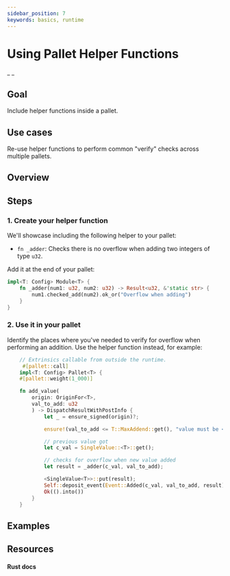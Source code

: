 ```yaml
---
sidebar_position: 7
keywords: basics, runtime
---
```


# Using Pallet Helper Functions

_ _

## Goal

Include helper functions inside a pallet.

## Use cases

Re-use helper functions to perform common "verify" checks across multiple pallets.

## Overview

## Steps

### 1. Create your helper function

We'll showcase including the following helper to your pallet:
- `fn _adder`: Checks there is no overflow when adding two integers of type `u32`.

Add it at the end of your pallet:

```rust
impl<T: Config> Module<T> {
    fn _adder(num1: u32, num2: u32) -> Result<u32, &'static str> {
        num1.checked_add(num2).ok_or("Overflow when adding")
    }
} 
```

### 2. Use it in your pallet

Identify the places where you've needed to verify for overflow when performing an addition.
Use the helper function instead, for example:

```rust
    // Extrinsics callable from outside the runtime.
	 #[pallet::call]
    impl<T: Config> Pallet<T> {
    #[pallet::weight(1_000)]

    fn add_value(
        origin: OriginFor<T>,
        val_to_add: u32
        ) -> DispatchResultWithPostInfo {
            let _ = ensure_signed(origin)?;

            ensure!(val_to_add <= T::MaxAddend::get(), "value must be <= maximum add amount constant");

            // previous value got
           	let c_val = SingleValue::<T>::get();

            // checks for overflow when new value added
            let result = _adder(c_val, val_to_add); 

            <SingleValue<T>>::put(result);
            Self::deposit_event(Event::Added(c_val, val_to_add, result));
            Ok(().into())
        }
	}
```

## Examples

## Resources

#### Rust docs